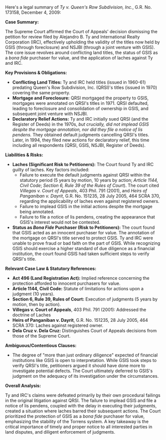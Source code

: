 Here's a legal summary of *Ty v. Queen's Row Subdivision, Inc.*, G.R. No. 173158, December 4, 2009:

**Case Summary:**

The Supreme Court affirmed the Court of Appeals' decision dismissing the petition for review filed by Alejandro B. Ty and International Realty Corporation (IRC), effectively upholding the validity of the titles now held by GSIS (through foreclosure) and NSJBI (through a joint venture with GSIS). The core issue revolves around conflicting land titles, the status of GSIS as a *bona fide* purchaser for value, and the application of laches against Ty and IRC.

**Key Provisions & Obligations:**

*   **Conflicting Land Titles:** Ty and IRC held titles (issued in 1960-61) predating Queen's Row Subdivision, Inc. (QRSI)'s titles (issued in 1970) covering the same property.
*   **Mortgage and Foreclosure:** QRSI mortgaged the property to GSIS, mortgages were annotated on QRSI's titles in 1971.  QRSI defaulted, leading to foreclosure and consolidation of ownership in GSIS, and subsequent joint venture with NSJBI.
*   **Declaratory Relief Actions:**  Ty and IRC initially sued QRSI (and the Register of Deeds) in the 1970s, *but crucially, did not implead GSIS despite the mortgage annotation, nor did they file a notice of lis pendens.* They obtained default judgments cancelling QRSI's titles. Later, in 1994, they filed new actions for declaratory relief, this time including all respondents (QRSI, GSIS, NSJBI, Register of Deeds).

**Liabilities & Risks:**

*   **Laches (Significant Risk to Petitioners):** The Court found Ty and IRC guilty of laches.  Key factors included:
    *   Failure to execute the default judgments against QRSI within the statutory period (5 years by motion, 10 years by action; *Article 1144, Civil Code*; *Section 6, Rule 39 of the Rules of Court*).  The court cited *Villegas v. Court of Appeals*, 403 Phil. 791 (2001), and *Heirs of Panganiban v. Dayrit*, G.R. No. 151235, 28 July 2005, 464 SCRA 370, regarding the applicability of laches even against registered owners.
    *   Failure to implead GSIS in the initial actions despite the mortgage being annotated.
    *   Failure to file a notice of lis pendens, creating the appearance that GSIS's interest would not be contested.
*   **Status as *Bona Fide* Purchaser (Risk to Petitioners):** The court found that GSIS acted as an innocent purchaser for value.  The annotation of the mortgage on QRSI's title served to protect GSIS. Ty and IRC were unable to prove fraud or bad faith on the part of GSIS. While recognizing GSIS should exercise a higher standard of due diligence as a financial institution, the court found GSIS had taken sufficient steps to verify QRSI's title.

**Relevant Case Law & Statutory References:**

*   **Act 496 (Land Registration Act):** Implied reference concerning the protection afforded to innocent purchasers for value.
*   **Article 1144, Civil Code:** Statute of limitations for actions upon a judgment (10 years).
*   **Section 6, Rule 39, Rules of Court:** Execution of judgments (5 years by motion, then by action).
*   **Villegas v. Court of Appeals**, 403 Phil. 791 (2001): Addressed the doctrine of Laches
*   **Heirs of Panganiban v. Dayrit**, G.R. No. 151235, 28 July 2005, 464 SCRA 370: Laches against registered owner.
*   **Dela Cruz v. Dela Cruz:** Distinguishes Court of Appeals decisions from those of the Supreme Court.

**Ambiguous/Contentious Clauses:**

*   The degree of "more than just ordinary diligence" expected of financial institutions like GSIS is open to interpretation. While GSIS took steps to verify QRSI's title, petitioners argued it should have done more to investigate potential defects. The Court ultimately deferred to GSIS's judgment on the adequacy of its investigation under the circumstances.

**Overall Analysis:**

Ty and IRC's claims were defeated primarily by their own procedural failings in the original litigation against QRSI. The failure to implead GSIS and file a notice of lis pendens, coupled with the delay in executing their judgments, created a situation where laches barred their subsequent actions. The Court prioritized the protection of GSIS as a *bona fide* purchaser for value, emphasizing the stability of the Torrens system. A key takeaway is the critical importance of timely and proper notice to all interested parties in land disputes, and diligent enforcement of judgments.
